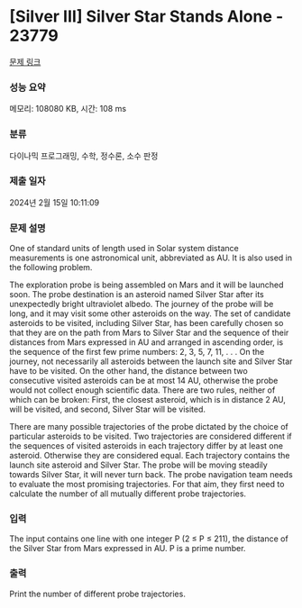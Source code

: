 # [Silver III] Silver Star Stands Alone - 23779 

[문제 링크](https://www.acmicpc.net/problem/23779) 

### 성능 요약

메모리: 108080 KB, 시간: 108 ms

### 분류

다이나믹 프로그래밍, 수학, 정수론, 소수 판정

### 제출 일자

2024년 2월 15일 10:11:09

### 문제 설명

<p>One of standard units of length used in Solar system distance measurements is one astronomical unit, abbreviated as AU. It is also used in the following problem.</p>

<p>The exploration probe is being assembled on Mars and it will be launched soon. The probe destination is an asteroid named Silver Star after its unexpectedly bright ultraviolet albedo. The journey of the probe will be long, and it may visit some other asteroids on the way. The set of candidate asteroids to be visited, including Silver Star, has been carefully chosen so that they are on the path from Mars to Silver Star and the sequence of their distances from Mars expressed in AU and arranged in ascending order, is the sequence of the first few prime numbers: 2, 3, 5, 7, 11, . . . On the journey, not necessarily all asteroids between the launch site and Silver Star have to be visited. On the other hand, the distance between two consecutive visited asteroids can be at most 14 AU, otherwise the probe would not collect enough scientific data. There are two rules, neither of which can be broken: First, the closest asteroid, which is in distance 2 AU, will be visited, and second, Silver Star will be visited.</p>

<p>There are many possible trajectories of the probe dictated by the choice of particular asteroids to be visited. Two trajectories are considered different if the sequences of visited asteroids in each trajectory differ by at least one asteroid. Otherwise they are considered equal. Each trajectory contains the launch site asteroid and Silver Star. The probe will be moving steadily towards Silver Star, it will never turn back. The probe navigation team needs to evaluate the most promising trajectories. For that aim, they first need to calculate the number of all mutually different probe trajectories.</p>

### 입력 

 <p>The input contains one line with one integer P (2 ≤ P ≤ 211), the distance of the Silver Star from Mars expressed in AU. P is a prime number.</p>

### 출력 

 <p>Print the number of different probe trajectories.</p>

